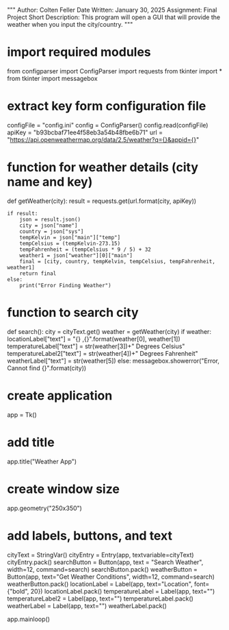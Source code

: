 """
Author: Colten Feller
Date Written: January 30, 2025
Assignment: Final Project
Short Description: This program will open a GUI that will provide the weather when you input the city/country.
"""

# import required modules
from configparser import ConfigParser
import requests
from tkinter import *
from tkinter import messagebox

# extract key form configuration file
configFile = "config.ini"
config = ConfigParser()
config.read(configFile)
apiKey = "b93bcbaf71ee4f58eb3a54b48fbe6b71"
url = "https://api.openweathermap.org/data/2.5/weather?q={}&appid={}"

# function for weather details (city name and key)
def getWeather(city):
    result = requests.get(url.format(city, apiKey))

    if result:
        json = result.json()
        city = json["name"]
        country = json["sys"]
        tempKelvin = json["main"]["temp"]
        tempCelsius = (tempKelvin-273.15)
        tempFahrenheit = (tempCelsius * 9 / 5) + 32
        weather1 = json["weather"][0]["main"]
        final = [city, country, tempKelvin, tempCelsius, tempFahrenheit, weather1]
        return final
    else:
        print("Error Finding Weather")

# function to search city
def search():
    city = cityText.get()
    weather = getWeather(city)
    if weather:
        locationLabel["text"] = "{} ,{}".format(weather[0], weather[1])
        temperatureLabel["text"] = str(weather[3])+"  Degrees Celsius"
        temperatureLabel2["text"] = str(weather[4])+" Degrees Fahrenheit"
        weatherLabel["text"] = str(weather[5])
    else:
        messagebox.showerror("Error, Cannot find {}".format(city))

# create application
app = Tk()

# add title
app.title("Weather App")

# create window size
app.geometry("250x350")

# add labels, buttons, and text
cityText = StringVar()
cityEntry = Entry(app, textvariable=cityText)
cityEntry.pack()
searchButton = Button(app, text = "Search Weather", width=12, command=search)
searchButton.pack()
weatherButton = Button(app, text="Get Weather Conditions", width=12, command=search)
weatherButton.pack()
locationLabel = Label(app, text="Location", font={"bold", 20})
locationLabel.pack()
temperatureLabel = Label(app, text="")
temperatureLabel2 = Label(app, text="")
temperatureLabel.pack()
weatherLabel = Label(app, text="")
weatherLabel.pack()

app.mainloop()
